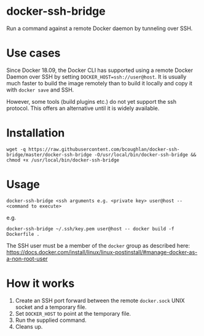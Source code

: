 # docker-ssh-bridge

Run a command against a remote Docker daemon by tunneling over SSH.

# Use cases

Since Docker 18.09, the Docker CLI has supported using a remote Docker Daemon over SSH by setting `DOCKER_HOST=ssh://user@host`. It is usually much faster to build the image remotely than to build it locally and copy it with `docker save` and SSH.

However, some tools (build plugins etc.) do not yet support the ssh protocol. This offers an alternative until it is widely available.

# Installation

```
wget -q https://raw.githubusercontent.com/bcoughlan/docker-ssh-bridge/master/docker-ssh-bridge -O/usr/local/bin/docker-ssh-bridge && chmod +x /usr/local/bin/docker-ssh-bridge
```

# Usage

```
docker-ssh-bridge <ssh arguments e.g. <private key> user@host -- <command to execute>
```

e.g.

```
docker-ssh-bridge ~/.ssh/key.pem user@host -- docker build -f Dockerfile .
```

The SSH user must be a member of the `docker` group as described here: https://docs.docker.com/install/linux/linux-postinstall/#manage-docker-as-a-non-root-user

# How it works

1. Create an SSH port forward between the remote `docker.sock` UNIX socket and a temporary file.
2. Set `DOCKER_HOST` to point at the temporary file.
3. Run the supplied command.
4. Cleans up.
